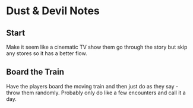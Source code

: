 # Dust & Devil Notes



## Start

Make it seem like a cinematic TV show them go through the story but skip any stores so it has a better flow.


## Board the Train

Have the players board the moving train and then just do as they say - throw them randomly. Probably only do like a few encounters and call it a day. 







